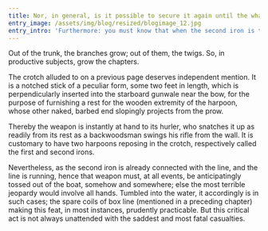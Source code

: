 ```yaml
---
title: Nor, in general, is it possible to secure it again until the whale is fairly captured and a corpse.
entry_image: /assets/img/blog/resized/blogimage_12.jpg
entry_intro: 'Furthermore: you must know that when the second iron is thrown overboard, it thenceforth becomes a dangling, sharp-edged terror, skittishly curvetting about both boat and whale, entangling the lines, or cutting them, and making a prodigious sensation in all directions. Nor, in general, is it possible to secure it again until the whale is fairly captured and a corpse.'
---
```

Out of the trunk, the branches grow; out of them, the twigs. So, in productive subjects, grow the chapters.

The crotch alluded to on a previous page deserves independent mention. It is a notched stick of a peculiar form, some two feet in length, which is perpendicularly inserted into the starboard gunwale near the bow, for the purpose of furnishing a rest for the wooden extremity of the harpoon, whose other naked, barbed end slopingly projects from the prow. 

Thereby the weapon is instantly at hand to its hurler, who snatches it up as readily from its rest as a backwoodsman swings his rifle from the wall. It is customary to have two harpoons reposing in the crotch, respectively called the first and second irons.

 Nevertheless, as the second iron is already connected with the line, and the line is running, hence that weapon must, at all events, be anticipatingly tossed out of the boat, somehow and somewhere; else the most terrible jeopardy would involve all hands. Tumbled into the water, it accordingly is in such cases; the spare coils of box line (mentioned in a preceding chapter) making this feat, in most instances, prudently practicable. But this critical act is not always unattended with the saddest and most fatal casualties.